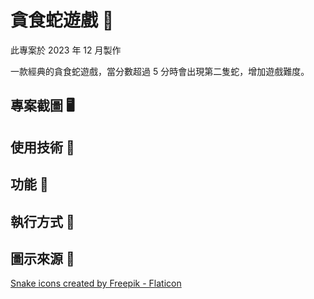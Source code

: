 # 貪食蛇遊戲 🐍 

此專案於 2023 年 12 月製作

一款經典的貪食蛇遊戲，當分數超過 5 分時會出現第二隻蛇，增加遊戲難度。

## 專案截圖 🖥



## 使用技術 🔧



## 功能 🚀



## 執行方式 🏃



## 圖示來源 🌟

[Snake icons created by Freepik - Flaticon](https://www.flaticon.com/free-icons/snake)